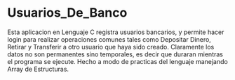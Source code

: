 # Usuarios_De_Banco
Esta aplicacion en Lenguaje C registra usuarios bancarios, y permite hacer login para realizar operaciones comunes tales como Depositar Dinero, Retirar y Transferir a otro usuario que haya sido creado. Claramente los datos no son permanentes sino temporales, es decir que duraran mientras el programa se ejecute. Hecho a modo de practicas del lenguaje manejando Array de Estructuras.
